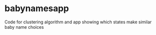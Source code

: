 babynamesapp
============

Code for clustering algorithm and app showing which states make similar baby name choices
